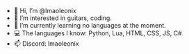 - 👋 Hi, I’m @lmaoleonix
- 👀 I’m interested in guitars, coding.
- 🌱 I’m currently learning no languages at the moment.
- 💻 The languages I know: Python, Lua, HTML, CSS, JS, C#
- 📫 Discord: lmaoleonix

<!---
lmaoleonix/lmaoleonix is a ✨ special ✨ repository because its `README.md` (this file) appears on your GitHub profile.
You can click the Preview link to take a look at your changes.
--->
